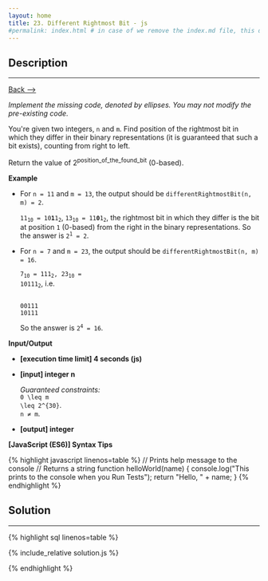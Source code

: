 ```yaml
---
layout: home
title: 23. Different Rightmost Bit - js
#permalink: index.html # in case of we remove the index.md file, this doc will be the index page
---
```


<div class="row">
<div class="columnStmt" markdown="1">

## Description

---

[Back --> ](../README.md)

_Implement the missing code, denoted by ellipses. You may not modify the pre-existing code._

You're given two integers, <code>n</code> and <code>m</code>. Find position of the rightmost bit in which they differ in their binary representations (it is guaranteed that such a bit exists), counting from right to left.

Return the value of 2<sup>position_of_the_found_bit</sup> (0-based).

**Example**

- For <code>n = 11</code> and <code>m = 13</code>, the output should be
  <code>differentRightmostBit(n, m) = 2</code>.

  <code>11<sub>10</sub> = 10<b>1</b>1<sub>2</sub></code>, <code>13<sub>10</sub> = 11<b>0</b>1<sub>2</sub></code>, the rightmost bit in which they differ is the bit at position <code>1</code> (0-based) from the right in the binary representations.
So the answer is <code>2<sup>1</sup> = 2</code>.

- For <code>n = 7</code> and <code>m = 23</code>, the output should be
  <code>differentRightmostBit(n, m) = 16</code>.

  <code>7<sub>10</sub> = 111<sub>2</sub>, 23<sub>10</sub> = 10111<sub>2</sub></code>, i.e.

  <code>
  00111
  10111
  </code>

  So the answer is <code>2<sup>4</sup> = 16</code>.

**Input/Output**

- **[execution time limit] 4 seconds (js)**

- **[input] integer n**

  _Guaranteed constraints:_<br>
  <code type='math/tex'>0 \leq m \leq 2^{30}</code>.<br>
  <code type='math/tex'>n ≠ m</code>.

- **[output] integer**

**[JavaScript (ES6)] Syntax Tips**

{% highlight javascript linenos=table %}
// Prints help message to the console
// Returns a string
function helloWorld(name) {
console.log("This prints to the console when you Run Tests");
return "Hello, " + name;
}
{% endhighlight %}

</div>
<div class="columnSol" markdown="1">

## Solution

---

{% highlight sql linenos=table %}

{% include_relative solution.js %}

{% endhighlight %}

</div>
</div>
